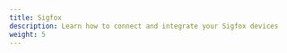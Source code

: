 ```yaml
---
title: Sigfox
description: Learn how to connect and integrate your Sigfox devices
weight: 5
---
```

